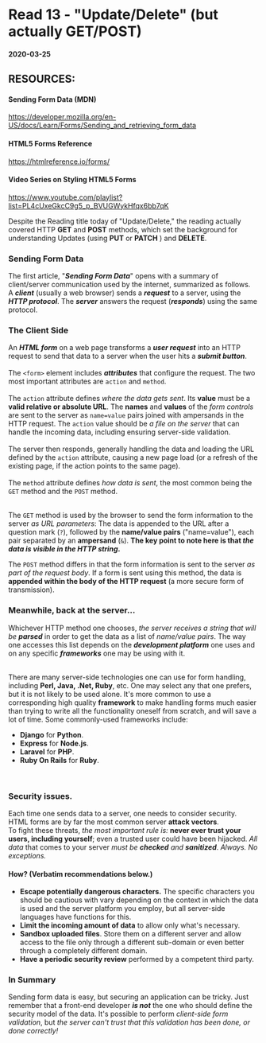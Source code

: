 # Read 13 - "Update/Delete" (but actually GET/POST)

#### 2020-03-25

## RESOURCES:
#### Sending Form Data (MDN) <br>
https://developer.mozilla.org/en-US/docs/Learn/Forms/Sending_and_retrieving_form_data <br>
#### HTML5 Forms Reference <br>
https://htmlreference.io/forms/ <br>
#### Video Series on Styling HTML5 Forms <br>
https://www.youtube.com/playlist?list=PL4cUxeGkcC9g5_p_BVUGWykHfqx6bb7qK <br>

Despite the Reading title today of "Update/Delete," the reading actually covered HTTP __GET__ and __POST__ methods, which set the background for understanding Updates (using __PUT__ or __PATCH__ ) and __DELETE__. <br>
### Sending Form Data
The first article, "__*Sending Form Data*__" opens with a summary of client/server communication used by the internet, summarized as follows. <br>
A __*client*__ (usually a web browser) sends a __*request*__ to a server, using the __*HTTP protocol*__. The __*server*__ answers the request (__*responds*__) using the same protocol. <br>
### The Client Side <br>
An __*HTML form*__ on a web page transforms a __*user request*__ into an HTTP request to send that data to a server when the user hits a __*submit button*__. <br>
<br>
The ```<form>``` element includes __*attributes*__ that configure the request.  The two most important attributes are ```action``` and ```method```. <br>
<br>
The ```action``` attribute defines _where the data gets sent_. Its __value__ must be a __valid relative or absolute URL__.
The __names__ and __values__ of the *form controls* are sent to the server as ```name=value``` pairs joined with ampersands in the HTTP request. The ```action``` value should be *a file on the server* that can handle the incoming data, including ensuring server-side validation. <br>
<br>
The server then responds, generally handling the data and loading the URL defined by the ```action``` attribute, causing a new page load (or a refresh of the existing page, if the action points to the same page). <br>
<br>
The ```method``` attribute defines *how data is sent*, the most common being the ```GET``` method and the ```POST``` method. <br>
<br>

The ```GET``` method is used by the browser to send the form information to the server *as URL parameters*: The data is appended to the URL after a question mark (```?```), followed by the __name/value pairs__ ("name=value"), each pair separated by an __ampersand__ (```&```). __The key point to note here is that *the data is visible in the HTTP string*.__
<br>

The ```POST``` method differs in that the form information is sent to the server *as part of the request body*. If a form is sent using this method, the data is __appended within the body of the HTTP request__ (a more secure form of transmission). <br>

### Meanwhile, back at the server... <br>
Whichever HTTP method one chooses, *the server receives a string that will be __parsed__* in order to get the data as a list of *name/value pairs*. The way one accesses this list depends on the __*development platform*__ one uses and on any specific __*frameworks*__ one may be using with it. <br>
<br>

There are many server-side technologies one can use for form handling, including __Perl, Java, .Net, Ruby__, etc. One may select any that one prefers, but it is not likely to be used alone. It's more common to use a corresponding high quality __framework__ to make handling forms much easier than trying to write all the functionality oneself from scratch, and will save a lot of time. Some commonly-used frameworks include: <br>
* __Django__ for __Python__. <br>
* __Express__ for __Node.js__. <br>
* __Laravel__ for __PHP__. <br>
* __Ruby On Rails__ for __Ruby__. <br>
<br>

### Security issues. <br>
Each time one sends data to a server, one needs to consider security. HTML forms are by far the most common server __attack vectors__. <br>
To fight these threats, *the most important rule is:* __never ever trust your users, including yourself__; even a trusted user could have been hijacked. *All data* that comes to your server *must be __checked__ and __sanitized__*. *Always. No exceptions.*  <br>
#### How? (Verbatim recommendations below.)
* __Escape potentially dangerous characters.__ The specific characters you should be cautious with vary depending on the context in which the data is used and the server platform you employ, but all server-side languages have functions for this. <br>
* __Limit the incoming amount of data__ to allow only what's necessary. <br>
* __Sandbox uploaded files__. Store them on a different server and allow access to the file only through a different sub-domain or even better through a completely different domain. <br>
* __Have a periodic security review__ performed by a competent third party. <br>

### In Summary
Sending form data is easy, but securing an application can be tricky. Just remember that a front-end developer __*is not*__ the one who should define the security model of the data. It's possible to perform *client-side form validation*, but *the server can't trust that this validation has been done, or done correctly!*
